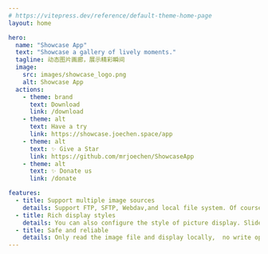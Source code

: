 ```yaml
---
# https://vitepress.dev/reference/default-theme-home-page
layout: home

hero:
  name: "Showcase App"
  text: "Showcase a gallery of lively moments."
  tagline: 动态图片画廊，展示精彩瞬间
  image:
    src: images/showcase_logo.png
    alt: Showcase App
  actions:
    - theme: brand
      text: Download
      link: /download
    - theme: alt
      text: Have a try
      link: https://showcase.joechen.space/app
    - theme: alt
      text: ✨ Give a Star
      link: https://github.com/mrjoechen/ShowcaseApp
    - theme: alt
      text: ✨ Donate us
      link: /donate

features:
  - title: Support multiple image sources
    details: Support FTP, SFTP, Webdav,and local file system. Of course I'm adding more support for network storage like Google Grive, OneDrive, DropBox...
  - title: Rich display styles
    details: You can also configure the style of picture display. Slide, Fade, Framewall, etc.
  - title: Safe and reliable
    details: Only read the image file and display locally,  no write operation. no upload, no storage, no tracking. Your privacy is safe. No need to worry about the security of the image file.
---
```

